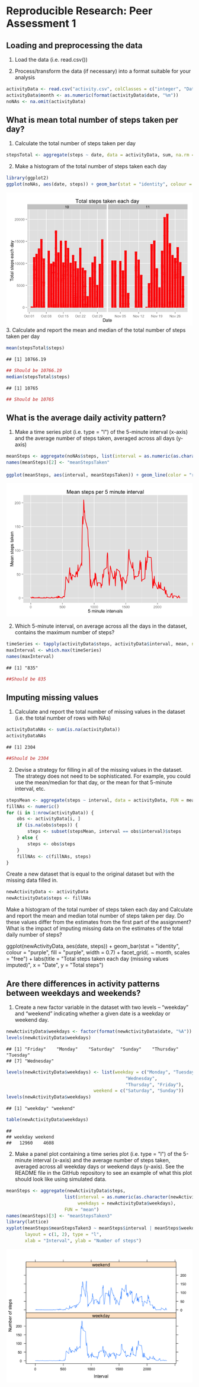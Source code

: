 # Reproducible Research: Peer Assessment 1


## Loading and preprocessing the data


1. Load the data (i.e. read.csv())

2. Process/transform the data (if necessary) into a format suitable for your analysis

```r
activityData <- read.csv("activity.csv", colClasses = c("integer", "Date", "factor"))
activityData$month <- as.numeric(format(activityData$date, "%m"))
noNAs <- na.omit(activityData)
```
## What is mean total number of steps taken per day?
1. Calculate the total number of steps taken per day

```r
stepsTotal <- aggregate(steps ~ date, data = activityData, sum, na.rm = TRUE)
```
2. Make a histogram of the total number of steps taken each day


```r
library(ggplot2)
ggplot(noNAs, aes(date, steps)) + geom_bar(stat = "identity", colour = "red", fill = "red", width = 0.7) + facet_grid(. ~ month, scales = "free") + labs(title = "Total steps taken each day", x = "Date", y = "Total steps each day")
```

![](PA1_template_files/figure-html/unnamed-chunk-3-1.png) 
3. Calculate and report the mean and median of the total number of steps taken per day

```r
mean(stepsTotal$steps)
```

```
## [1] 10766.19
```

```r
## Should be 10766.19
median(stepsTotal$steps)
```

```
## [1] 10765
```

```r
## Should be 10765
```

## What is the average daily activity pattern?
1. Make a time series plot (i.e. type = "l") of the 5-minute interval (x-axis) and the average number of steps taken, averaged across all days (y-axis)

```r
meanSteps <- aggregate(noNAs$steps, list(interval = as.numeric(as.character(noNAs$interval))), FUN = "mean")
names(meanSteps)[2] <- "meanStepsTaken"

ggplot(meanSteps, aes(interval, meanStepsTaken)) + geom_line(color = "red", size = 0.8) + labs(title = "Mean steps per 5 minute interval", x = "5 minute intervals", y = "Mean steps taken")
```

![](PA1_template_files/figure-html/unnamed-chunk-5-1.png) 

2. Which 5-minute interval, on average across all the days in the dataset, contains the maximum number of steps?

```r
timeSeries <- tapply(activityData$steps, activityData$interval, mean, na.rm = TRUE)
maxInterval <- which.max(timeSeries)
names(maxInterval)
```

```
## [1] "835"
```

```r
##Should be 835
```
## Imputing missing values
1. Calculate and report the total number of missing values in the dataset (i.e. the total number of rows with NAs)


```r
activityDataNAs <- sum(is.na(activityData))
activityDataNAs
```

```
## [1] 2304
```

```r
##Should be 2304
```

2. Devise a strategy for filling in all of the missing values in the dataset. The strategy does not need to be sophisticated. For example, you could use the mean/median for that day, or the mean for that 5-minute interval, etc.

```r
stepsMean <- aggregate(steps ~ interval, data = activityData, FUN = mean)
fillNAs <- numeric()
for (i in 1:nrow(activityData)) {
    obs <- activityData[i, ]
    if (is.na(obs$steps)) {
        steps <- subset(stepsMean, interval == obs$interval)$steps
    } else {
        steps <- obs$steps
    }
    fillNAs <- c(fillNAs, steps)
}
```

Create a new dataset that is equal to the original dataset but with the missing data filled in.

```r
newActivityData <- activityData
newActivityData$steps <- fillNAs
```

Make a histogram of the total number of steps taken each day and Calculate and report the mean and median total number of steps taken per day. Do these values differ from the estimates from the first part of the assignment? What is the impact of imputing missing data on the estimates of the total daily number of steps?

ggplot(newActivityData, aes(date, steps)) + geom_bar(stat = "identity",
                                             colour = "purple",
                                             fill = "purple",
                                             width = 0.7) + facet_grid(. ~ month, scales = "free") + labs(title = "Total steps taken each day (missing values imputed)", x = "Date", y = "Total steps")

## Are there differences in activity patterns between weekdays and weekends?
1. Create a new factor variable in the dataset with two levels – “weekday” and “weekend” indicating whether a given date is a weekday or weekend day.

```r
newActivityData$weekdays <- factor(format(newActivityData$date, "%A"))
levels(newActivityData$weekdays)
```

```
## [1] "Friday"    "Monday"    "Saturday"  "Sunday"    "Thursday"  "Tuesday"  
## [7] "Wednesday"
```

```r
levels(newActivityData$weekdays) <- list(weekday = c("Monday", "Tuesday",
                                             "Wednesday", 
                                             "Thursday", "Friday"),
                                 weekend = c("Saturday", "Sunday"))
levels(newActivityData$weekdays)
```

```
## [1] "weekday" "weekend"
```

```r
table(newActivityData$weekdays)
```

```
## 
## weekday weekend 
##   12960    4608
```
2. Make a panel plot containing a time series plot (i.e. type = "l") of the 5-minute interval (x-axis) and the average number of steps taken, averaged across all weekday days or weekend days (y-axis). See the README file in the GitHub repository to see an example of what this plot should look like using simulated data.

```r
meanSteps <- aggregate(newActivityData$steps, 
                      list(interval = as.numeric(as.character(newActivityData$interval)), 
                           weekdays = newActivityData$weekdays),
                      FUN = "mean")
names(meanSteps)[3] <- "meanStepsTaken3"
library(lattice)
xyplot(meanSteps$meanStepsTaken3 ~ meanSteps$interval | meanSteps$weekdays, 
       layout = c(1, 2), type = "l", 
       xlab = "Interval", ylab = "Number of steps")
```

![](PA1_template_files/figure-html/unnamed-chunk-11-1.png) 

